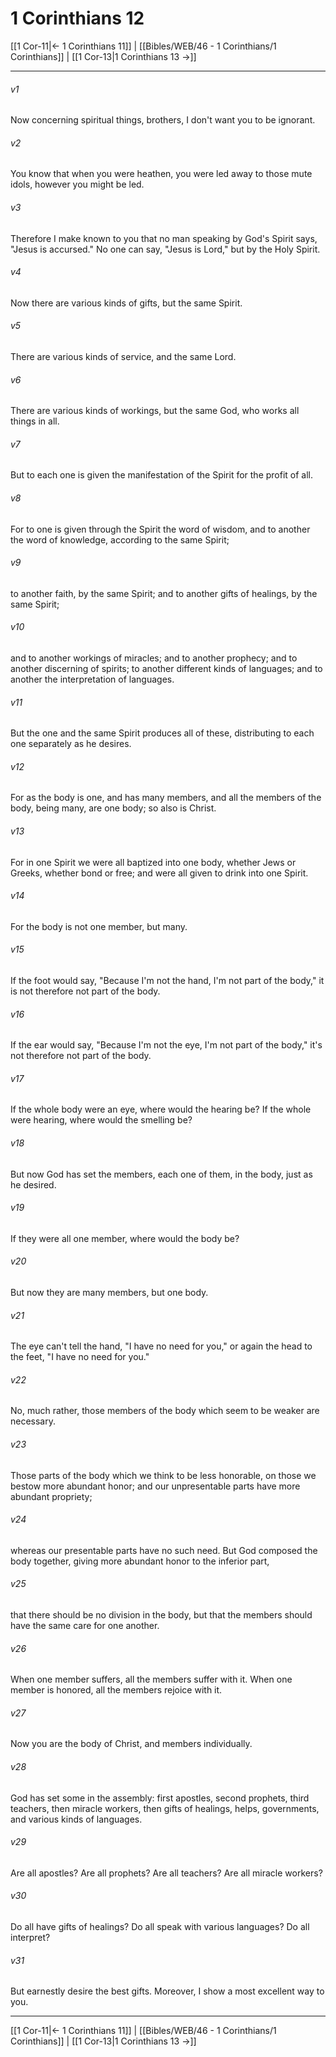 # 1 Corinthians 12

[[1 Cor-11|← 1 Corinthians 11]] | [[Bibles/WEB/46 - 1 Corinthians/1 Corinthians]] | [[1 Cor-13|1 Corinthians 13 →]]
***



###### v1 
Now concerning spiritual things, brothers, I don't want you to be ignorant. 

###### v2 
You know that when you were heathen, you were led away to those mute idols, however you might be led. 

###### v3 
Therefore I make known to you that no man speaking by God's Spirit says, "Jesus is accursed." No one can say, "Jesus is Lord," but by the Holy Spirit. 

###### v4 
Now there are various kinds of gifts, but the same Spirit. 

###### v5 
There are various kinds of service, and the same Lord. 

###### v6 
There are various kinds of workings, but the same God, who works all things in all. 

###### v7 
But to each one is given the manifestation of the Spirit for the profit of all. 

###### v8 
For to one is given through the Spirit the word of wisdom, and to another the word of knowledge, according to the same Spirit; 

###### v9 
to another faith, by the same Spirit; and to another gifts of healings, by the same Spirit; 

###### v10 
and to another workings of miracles; and to another prophecy; and to another discerning of spirits; to another different kinds of languages; and to another the interpretation of languages. 

###### v11 
But the one and the same Spirit produces all of these, distributing to each one separately as he desires. 

###### v12 
For as the body is one, and has many members, and all the members of the body, being many, are one body; so also is Christ. 

###### v13 
For in one Spirit we were all baptized into one body, whether Jews or Greeks, whether bond or free; and were all given to drink into one Spirit. 

###### v14 
For the body is not one member, but many. 

###### v15 
If the foot would say, "Because I'm not the hand, I'm not part of the body," it is not therefore not part of the body. 

###### v16 
If the ear would say, "Because I'm not the eye, I'm not part of the body," it's not therefore not part of the body. 

###### v17 
If the whole body were an eye, where would the hearing be? If the whole were hearing, where would the smelling be? 

###### v18 
But now God has set the members, each one of them, in the body, just as he desired. 

###### v19 
If they were all one member, where would the body be? 

###### v20 
But now they are many members, but one body. 

###### v21 
The eye can't tell the hand, "I have no need for you," or again the head to the feet, "I have no need for you." 

###### v22 
No, much rather, those members of the body which seem to be weaker are necessary. 

###### v23 
Those parts of the body which we think to be less honorable, on those we bestow more abundant honor; and our unpresentable parts have more abundant propriety; 

###### v24 
whereas our presentable parts have no such need. But God composed the body together, giving more abundant honor to the inferior part, 

###### v25 
that there should be no division in the body, but that the members should have the same care for one another. 

###### v26 
When one member suffers, all the members suffer with it. When one member is honored, all the members rejoice with it. 

###### v27 
Now you are the body of Christ, and members individually. 

###### v28 
God has set some in the assembly: first apostles, second prophets, third teachers, then miracle workers, then gifts of healings, helps, governments, and various kinds of languages. 

###### v29 
Are all apostles? Are all prophets? Are all teachers? Are all miracle workers? 

###### v30 
Do all have gifts of healings? Do all speak with various languages? Do all interpret? 

###### v31 
But earnestly desire the best gifts. Moreover, I show a most excellent way to you.

***
[[1 Cor-11|← 1 Corinthians 11]] | [[Bibles/WEB/46 - 1 Corinthians/1 Corinthians]] | [[1 Cor-13|1 Corinthians 13 →]]
